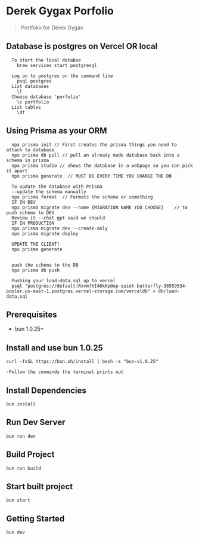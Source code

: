 # Derek Gygax Porfolio

> Portfolio for Derek Gygax

## Database is postgres on Vercel OR local

```
  To start the local databse
    brew services start postgresql

  Log on to postgres on the command line
    psql postgres
  List databases
    \l
  Choose database 'porfolio'
    \c portfolio
  List tables
    \dt
```
## Using Prisma as your ORM

```
  npx prisma init // First creates the prisma things you need to attach to database
  npx prisma db pull // pull an already made database back into a schema in prisma
  npx prisma studio // shows the database in a webpage so you can pick it apart
  npx prisma generate  // MUST DO EVERY TIME YOU CHANGE THE DB

  To update the database with Prisma
  --update the schema manually
  npx prisma format  // Formats the schema or something
  IF IN DEV
  npx prisma migrate dev --name {MIGRATION NAME YOU CHOOSE}    // to push schema to DEV
  Review it --chat gpt said we should
  IF IN PRODUCTION
  npx prisma migrate dev --create-only
  npx prisma migrate deploy

  UPDATE THE CLIENT!
  npx prisma generate

  
  push the schema to the DB
  npx prisma db push

  Pushing your load-data.sql up to vercel
  psql "postgres://default:RxvmfXI46kKp@ep-quiet-butterfly-38559534-pooler.us-east-1.postgres.vercel-storage.com/verceldb" < db/load-data.sql

```

## Prerequisites

- bun 1.0.25+

## Install and use bun 1.0.25

```
curl -fsSL https://bun.sh/install | bash -s "bun-v1.0.25"

-Follow the commands the terminal prints out
```

## Install Dependencies

```
bun install
```

## Run Dev Server

```
bun run dev
```

## Build Project

```
bun run build
```

## Start built project

```
bun start
```

## Getting Started

```
bun dev
```